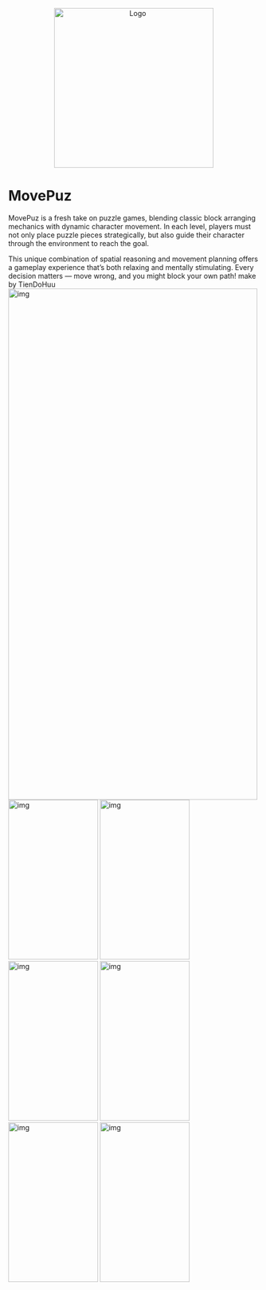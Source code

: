 <p align="center">
  <img src="https://lh3.googleusercontent.com/UQQKq4k3HJMd0Hck5K7Jn5ZZ6mTAHE4fwt_JsZ1-2pGLYTS0FWe253STFEudO5_z-g" alt="Logo" width="320">
</p>  
<h1>MovePuz</h1>
<p>
  MovePuz is a fresh take on puzzle games, blending classic block arranging mechanics with dynamic character movement. In each level, players must not only place puzzle pieces strategically, but also guide their character through the environment to reach the goal.

This unique combination of spatial reasoning and movement planning offers a gameplay experience that’s both relaxing and mentally stimulating. Every decision matters — move wrong, and you might block your own path!
make by TienDoHuu
  <img src="https://lh3.googleusercontent.com/0Ogm18zEIJIAP51JQ4m98ijAIKCv27ewrVWMjyjKHSeQWCXgmMPZg0WMorKU6Ty9mFk" alt="img" width="500" height="1024">
  <img src="https://lh3.googleusercontent.com/d2Spo2qQL_7FEQMsqnQmsC4UBQJWNERgmNHxKiEsxKiq_-f5i_slF9zgfBPfngtMNs2WlytLgZyXTyxo1XtDOQ" alt="img" width="180" height="320">
  <img src="https://lh3.googleusercontent.com/TEUb4BjhkvNTJHF0nGDfG1ZmoZbdWvysdYSn07n1PhywYXrSdPhd2bcL-0pxNcehm_Ob7jn2KWNpHxLj6G9kqQ" alt="img" width="180" height="320">
  <img src="https://lh3.googleusercontent.com/4PiuRdjeUO9HFDn7RwBRw4ODvGh_98XIFjSnWterXPbn7iJnsjC10s7tKLeflrzTyi63fTi2HuZ4r3AilVMs" alt="img" width="180" height="320">
  <img src="https://lh3.googleusercontent.com/OhYc0T5q-17Hoszno3hV5SwK7ANFKG4W3VNw50fw30f43M5_roO-iTP30dc728uQVlvYbaKDxPw5j3levHuBTg" alt="img" width="180" height="320">
  <img src="https://lh3.googleusercontent.com/SC1MfB-1nM8xBa54dHQ6o_GTXwoPUi_V5zGfMSx496yqeps5ZkgOl0OegOTP5eyxtsMVsoEYA1jeQ6f1apEe" alt="img" width="180" height="320">
  <img src="https://lh3.googleusercontent.com/KnV1fryEBr3biq6Nlok9ra9dAAOE2-MHAcHYi084D_zapuOLY1lo0IjQgJPSwnu6gQOJ7G3hgTHQjiokEd2O" alt="img" width="180" height="320">
</p>
